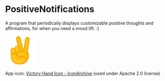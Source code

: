 # PositiveNotifications
A program that periodically displays customizable positive thoughts and affirmations, for when you need a mood lift. :)

![App icon](https://github.com/jboby93/PositiveNotifications/blob/master/11959-victory-hand-icon-96.png?raw=true)

App icon: [Victory Hand Icon - IconArchive](https://iconarchive.com/show/noto-emoji-people-bodyparts-icons-by-google/11959-victory-hand-icon.html) (used under Apache 2.0 license)
